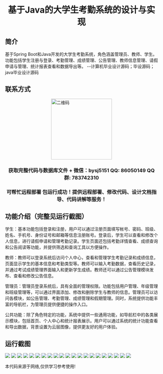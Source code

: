 <p><h1 align="center">基于Java的大学生考勤系统的设计与实现</h1></p>

## 简介
基于Spring Boot和Java开发的大学生考勤系统，角色涵盖管理员、教师、学生。功能包括学生注册与登录、考勤管理、成绩管理、公告管理、教师信息管理、请假申请与管理、统计报表查看和数据导出等。    --计算机毕业设计源码；毕设源码；java毕业设计源码


## 联系方式
<img src="https://bs-1329754181.cos.ap-shanghai.myqcloud.com/wx.jpg" alt="二维码" style="display: block; margin: 0 auto;" width="200px">
<p><h3 align="center">获取完整代码与数据库文件 + 微信：bysj5151 QQ: 86050149 QQ群: 783742310</h3></p>
<p><h3 align="center">可帮忙远程部署 包运行成功！提供远程部署、修改代码、设计文档指导、代码讲解等服务！</h3></p>

## 功能介绍（完整见运行截图）
学生：基本功能包括登录和注册，用户可以通过注册页面填写帐号、密码、班级、姓名、手机号、身份证号和邮箱等信息注册账号。登录后，学生可以查看和修改个人信息，进行请假申请和管理考勤记录。学生页面还包括考勤详情查看、成绩查询和公告阅读等功能，并提供筛选和查询工具以方便操作。

教师：教师可以登录系统后访问个人中心，查看和管理学生考勤记录和成绩信息，页面显示学生的基本信息和考勤类型等。教师可以输入考勤数据，查看历史记录，并通过考试成绩管理界面输入和更新学生成绩。教师还可以通过公告管理模块发布、查看和修改公告信息。

管理员：管理员登录系统后，具有全面的管理权限。功能包括用户管理、年级管理和班级管理等，可以通过界面添加、修改和删除学生与教师的信息。管理员可以访问各模块，如公告管理、考勤管理、成绩管理和假期管理。同时，系统提供功能丰富的导航栏，为管理员提供便捷的操作入口。

公共功能：除了角色特定的功能，系统中提供一些通用功能，如导航栏中的各类展示模块，包括首页、个人中心和统计报表展示。用户可以通过系统的统计功能查看和导出数据，背景设置为云层图像，提供更友好的用户体验。


## 运行截图
![](https://bs-1329754181.cos.ap-shanghai.myqcloud.com/spring/StudentAttendanceSystemDesignAndImplementation/img/001.jpg)
![](https://bs-1329754181.cos.ap-shanghai.myqcloud.com/spring/StudentAttendanceSystemDesignAndImplementation/img/002.jpg)
![](https://bs-1329754181.cos.ap-shanghai.myqcloud.com/spring/StudentAttendanceSystemDesignAndImplementation/img/003.jpg)
![](https://bs-1329754181.cos.ap-shanghai.myqcloud.com/spring/StudentAttendanceSystemDesignAndImplementation/img/004.jpg)
![](https://bs-1329754181.cos.ap-shanghai.myqcloud.com/spring/StudentAttendanceSystemDesignAndImplementation/img/005.jpg)
![](https://bs-1329754181.cos.ap-shanghai.myqcloud.com/spring/StudentAttendanceSystemDesignAndImplementation/img/006.jpg)
![](https://bs-1329754181.cos.ap-shanghai.myqcloud.com/spring/StudentAttendanceSystemDesignAndImplementation/img/007.jpg)
![](https://bs-1329754181.cos.ap-shanghai.myqcloud.com/spring/StudentAttendanceSystemDesignAndImplementation/img/008.jpg)
![](https://bs-1329754181.cos.ap-shanghai.myqcloud.com/spring/StudentAttendanceSystemDesignAndImplementation/img/009.jpg)
![](https://bs-1329754181.cos.ap-shanghai.myqcloud.com/spring/StudentAttendanceSystemDesignAndImplementation/img/010.jpg)
![](https://bs-1329754181.cos.ap-shanghai.myqcloud.com/spring/StudentAttendanceSystemDesignAndImplementation/img/011.jpg)
![](https://bs-1329754181.cos.ap-shanghai.myqcloud.com/spring/StudentAttendanceSystemDesignAndImplementation/img/012.jpg)
![](https://bs-1329754181.cos.ap-shanghai.myqcloud.com/spring/StudentAttendanceSystemDesignAndImplementation/img/013.jpg)
![](https://bs-1329754181.cos.ap-shanghai.myqcloud.com/spring/StudentAttendanceSystemDesignAndImplementation/img/014.jpg)
![](https://bs-1329754181.cos.ap-shanghai.myqcloud.com/spring/StudentAttendanceSystemDesignAndImplementation/img/015.jpg)
![](https://bs-1329754181.cos.ap-shanghai.myqcloud.com/spring/StudentAttendanceSystemDesignAndImplementation/img/016.jpg)
![](https://bs-1329754181.cos.ap-shanghai.myqcloud.com/spring/StudentAttendanceSystemDesignAndImplementation/img/017.jpg)
![](https://bs-1329754181.cos.ap-shanghai.myqcloud.com/spring/StudentAttendanceSystemDesignAndImplementation/img/018.jpg)
![](https://bs-1329754181.cos.ap-shanghai.myqcloud.com/spring/StudentAttendanceSystemDesignAndImplementation/img/019.jpg)
![](https://bs-1329754181.cos.ap-shanghai.myqcloud.com/spring/StudentAttendanceSystemDesignAndImplementation/img/020.jpg)
![](https://bs-1329754181.cos.ap-shanghai.myqcloud.com/spring/StudentAttendanceSystemDesignAndImplementation/img/021.jpg)

<p>本代码来源于网络,仅供学习参考使用!</p>
